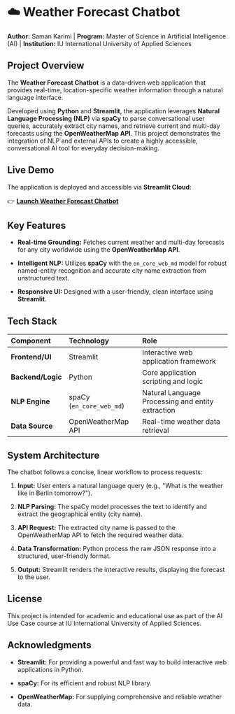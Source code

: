 # ☁️ Weather Forecast Chatbot

**Author:** Saman Karimi | **Program:** Master of Science in Artificial Intelligence (AI) | **Institution:** IU International University of Applied Sciences

##  Project Overview

The **Weather Forecast Chatbot** is a data-driven web application that provides real-time, location-specific weather information through a natural language interface.

Developed using **Python** and **Streamlit**, the application leverages **Natural Language Processing (NLP)** via **spaCy** to parse conversational user queries, accurately extract city names, and retrieve current and multi-day forecasts using the **OpenWeatherMap API**. This project demonstrates the integration of NLP and external APIs to create a highly accessible, conversational AI tool for everyday decision-making.

##  Live Demo

The application is deployed and accessible via **Streamlit Cloud**:

👉 [**Launch Weather Forecast Chatbot**](https://saman-karimi-chatbot-ai-use-case-iu.streamlit.app)

## Key Features

* **Real-time Grounding:** Fetches current weather and multi-day forecasts for any city worldwide using the **OpenWeatherMap API**.

* **Intelligent NLP:** Utilizes **spaCy** with the `en_core_web_md` model for robust named-entity recognition and accurate city name extraction from unstructured text.

* **Responsive UI:** Designed with a user-friendly, clean interface using **Streamlit**.

##  Tech Stack

| **Component** | **Technology** | **Role** | 
| :--- | :--- | :--- | 
| **Frontend/UI** | Streamlit | Interactive web application framework | 
| **Backend/Logic** | Python | Core application scripting and logic | 
| **NLP Engine** | spaCy (`en_core_web_md`) | Natural Language Processing and entity extraction | 
| **Data Source** | OpenWeatherMap API | Real-time weather data retrieval | 

##  System Architecture

The chatbot follows a concise, linear workflow to process requests:

1. **Input:** User enters a natural language query (e.g., "What is the weather like in Berlin tomorrow?").

2. **NLP Parsing:** The spaCy model processes the text to identify and extract the geographical entity (city name).

3. **API Request:** The extracted city name is passed to the OpenWeatherMap API to fetch the required weather data.

4. **Data Transformation:** Python process the raw JSON response into a structured, user-friendly format.

5. **Output:** Streamlit renders the interactive results, displaying the forecast to the user.

##  License

This project is intended for academic and educational use as part of the AI Use Case course at IU International University of Applied Sciences.

##  Acknowledgments

* **Streamlit:** For providing a powerful and fast way to build interactive web applications in Python.

* **spaCy:** For its efficient and robust NLP library.

* **OpenWeatherMap:** For supplying comprehensive and reliable weather data.


